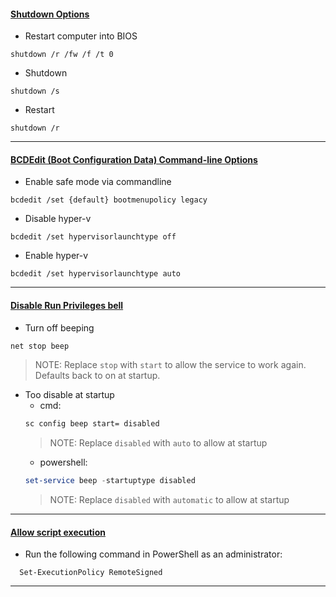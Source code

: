 #### <u>Shutdown Options</u>

- Restart computer into BIOS  
```dos
shutdown /r /fw /f /t 0
```
- Shutdown  
```dos
shutdown /s
```
- Restart  
```dos
shutdown /r
```

---

#### <u>BCDEdit (Boot Configuration Data) Command-line Options</u>

- Enable safe mode via commandline  
```dos
bcdedit /set {default} bootmenupolicy legacy
```
- Disable hyper-v  
```dos
bcdedit /set hypervisorlaunchtype off
```
- Enable hyper-v  
```dos
bcdedit /set hypervisorlaunchtype auto
```

---

#### <u>Disable Run Privileges bell</u>

- Turn off beeping
```cmd
net stop beep
```
> NOTE: Replace `stop` with `start` to allow the service to work again. Defaults back to on at startup.
- Too disable at startup
  - cmd:
  ```cmd
  sc config beep start= disabled
  ```
  > NOTE: Replace `disabled` with `auto` to allow at startup
  - powershell:
  ```powershell
  set-service beep -startuptype disabled
  ```
  > NOTE: Replace `disabled` with `automatic` to allow at startup

---

#### <u>Allow script execution</u>

- Run the following command in PowerShell as an administrator:

```dos
  Set-ExecutionPolicy RemoteSigned
```

---
